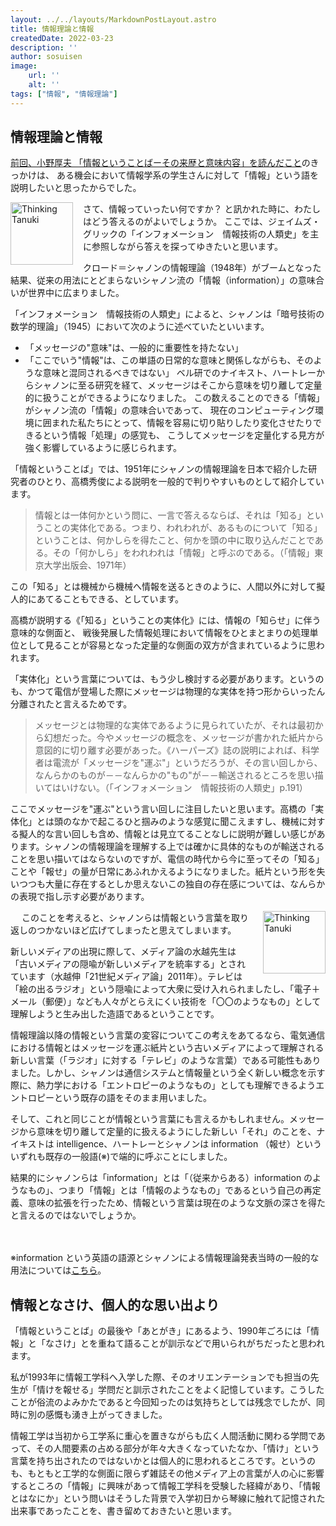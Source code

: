 ```yaml
---
layout: ../../layouts/MarkdownPostLayout.astro
title: 情報理論と情報
createdDate: 2022-03-23
description: ''
author: sosuisen
image:
    url: ''
    alt: ''
tags: ["情報", "情報理論"]
---
```



## 情報理論と情報

[前回、小野厚夫 「情報ということばーその来歴と意味内容」を読んだこと](/posts/2022-02-16-what-is-information/)のきっかけは、
ある機会において情報学系の学生さんに対して「情報」という語を説明したいと思ったからでした。

<img src="/images/thinking.png" alt="Thinking Tanuki" style="float: left; margin-right: 16px; width: 100px;" />
さて、情報っていったい何ですか？ と訊かれた時に、わたしはどう答えるのがよいでしょうか。
ここでは、ジェイムズ・グリックの「インフォメーション　情報技術の人類史」を主に参照しながら答えを探ってゆきたいと思います。

クロード＝シャノンの情報理論（1948年）がブームとなった結果、従来の用法にとどまらないシャノン流の「情報（information）」の意味合いが世界中に広まりました。

「インフォメーション　情報技術の人類史」によると、シャノンは「暗号技術の数学的理論」（1945）において次のように述べていたといいます。
- 「メッセージの"意味"は、一般的に重要性を持たない」
- 「ここでいう"情報"は、この単語の日常的な意味と関係しながらも、そのような意味と混同されるべきではない」
ベル研でのナイキスト、ハートレーからシャノンに至る研究を経て、メッセージはそこから意味を切り離して定量的に扱うことができるようになりました。
この数えることのできる「情報」がシャノン流の「情報」の意味合いであって、
現在のコンピューティング環境に囲まれた私たちにとって、情報を容易に切り貼りしたり変化させたりできるという情報「処理」の感覚も、
こうしてメッセージを定量化する見方が強く影響しているように感じられます。

「情報ということば」では、1951年にシャノンの情報理論を日本で紹介した研究者のひとり、高橋秀俊による説明を一般的で判りやすいものとして紹介しています。

> 情報とは一体何かという問に、一言で答えるならば、それは「知る」ということの実体化である。つまり、われわれが、あるものについて「知る」ということは、何かしらを得たこと、何かを頭の中に取り込んだことである。その「何かしら」をわれわれは「情報」と呼ぶのである。（「情報」東京大学出版会、1971年）

この「知る」とは機械から機械へ情報を送るときのように、人間以外に対して擬人的にあてることもできる、としています。

高橋が説明する《「知る」ということの実体化》には、情報の「知らせ」に伴う意味的な側面と、
戦後発展した情報処理において情報をひとまとまりの処理単位として見ることが容易となった定量的な側面の双方が含まれているように思われます。

「実体化」という言葉については、もう少し検討する必要があります。というのも、かつて電信が登場した際にメッセージは物理的な実体を持つ形からいったん分離されたと言えるためです。

> メッセージとは物理的な実体であるように見られていたが、それは最初から幻想だった。今やメッセージの概念を、メッセージが書かれた紙片から意図的に切り離す必要があった。《ハーパーズ》誌の説明によれば、科学者は電流が「メッセージを"運ぶ"」というだろうが、その言い回しから、なんらかのものが－－なんらかの"もの"が－－輸送されるところを思い描いてはいけない。（「インフォメーション　情報技術の人類史」p.191）

ここでメッセージを"運ぶ"という言い回しに注目したいと思います。高橋の「実体化」とは頭のなかで起こるひと掴みのような感覚に聞こえますし、機械に対する擬人的な言い回しも含め、情報とは見立てることなしに説明が難しい感じがあります。シャノンの情報理論を理解する上では確かに具体的なものが輸送されることを思い描いてはならないのですが、電信の時代から今に至ってその「知る」ことや「報せ」の量が日常にあふれかえるようになりました。紙片という形を失いつつも大量に存在するとしか思えないこの独自の存在感については、なんらかの表現で指し示す必要があります。

　
<img src="/images/thinking.png" alt="Thinking Tanuki" style="float: right; margin-left: 16px; width: 100px;" />
このことを考えると、シャノンらは情報という言葉を取り返しのつかないほど広げてしまったと思えてしまいます。

新しいメディアの出現に際して、メディア論の水越先生は「古いメディアの隠喩が新しいメディアを統率する」とされています（水越伸「21世紀メディア論」2011年）。テレビは「絵の出るラジオ」という隠喩によって大衆に受け入れられましたし、「電子＋メール（郵便）」なども人々がとらえにくい技術を「〇〇のようなもの」として理解しようと生み出した造語であるということです。

情報理論以降の情報という言葉の変容についてこの考えをあてるなら、電気通信における情報とはメッセージを運ぶ紙片という古いメディアによって理解される新しい言葉（「ラジオ」に対する「テレビ」のような言葉）である可能性もありました。しかし、シャノンは通信システムと情報量という全く新しい概念を示す際に、熱力学における「エントロピーのようなもの」としても理解できるようエントロピーという既存の語をそのまま用いました。

そして、これと同じことが情報という言葉にも言えるかもしれません。メッセージから意味を切り離して定量的に扱えるようにした新しい「それ」のことを、ナイキストは intelligence、ハートレーとシャノンは information （報せ）といういずれも既存の一般語(※)で端的に呼ぶことにしました。

結果的にシャノンらは「information」とは「（従来からある）information のようなもの」、つまり「情報」とは「情報のようなもの」であるという自己の再定義、意味の拡張を行ったため、情報という言葉は現在のような文脈の深さを得たと言えるのではないでしょうか。

　

※information という英語の語源とシャノンによる情報理論発表当時の一般的な用法については[こちら](https://www.etymonline.com/word/information)。

## 情報となさけ、個人的な思い出より

「情報ということば」の最後や「あとがき」にあるよう、1990年ごろには「情報」と「なさけ」とを重ねて語ることが訓示などで用いられがちだったと思われます。

私が1993年に情報工学科へ入学した際、そのオリエンテーションでも担当の先生が「情けを報せる」学問だと訓示されたことをよく記憶しています。こうしたことが俗流のよみかたであると今回知ったのは気持ちとしては残念でしたが、同時に別の感慨も湧き上がってきました。

情報工学は当初から工学系に重心を置きながらも広く人間活動に関わる学問であって、その人間要素の占める部分が年々大きくなっていたなか、「情け」という言葉を持ち出されたのではないかとは個人的に思われるところです。というのも、もともと工学的な側面に限らず雑誌その他メディア上の言葉が人の心に影響するところの「情報」に興味があって情報工学科を受験した経緯があり、「情報とはなにか」という問いはそうした背景で入学初日から琴線に触れて記憶された出来事であったことを、書き留めておきたいと思います。